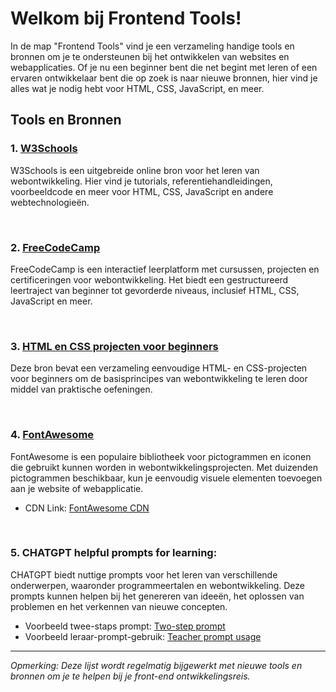 # Welkom bij Frontend Tools!

In de map "Frontend Tools" vind je een verzameling handige tools en bronnen om je te ondersteunen bij het ontwikkelen van websites en webapplicaties. Of je nu een beginner bent die net begint met leren of een ervaren ontwikkelaar bent die op zoek is naar nieuwe bronnen, hier vind je alles wat je nodig hebt voor HTML, CSS, JavaScript, en meer.

## Tools en Bronnen

### 1. [W3Schools](https://www.w3schools.com/)

W3Schools is een uitgebreide online bron voor het leren van webontwikkeling. Hier vind je tutorials, referentiehandleidingen, voorbeeldcode en meer voor HTML, CSS, JavaScript en andere webtechnologieën.

<br>

### 2. [FreeCodeCamp](https://www.freecodecamp.org/learn)

FreeCodeCamp is een interactief leerplatform met cursussen, projecten en certificeringen voor webontwikkeling. Het biedt een gestructureerd leertraject van beginner tot gevorderde niveaus, inclusief HTML, CSS, JavaScript en meer.

<br>

### 3. [HTML en CSS projecten voor beginners](https://mikkegoes.com/html-and-css-projects/)

Deze bron bevat een verzameling eenvoudige HTML- en CSS-projecten voor beginners om de basisprincipes van webontwikkeling te leren door middel van praktische oefeningen.

<br>

### 4. [FontAwesome](https://fontawesome.com/)

FontAwesome is een populaire bibliotheek voor pictogrammen en iconen die gebruikt kunnen worden in webontwikkelingsprojecten. Met duizenden pictogrammen beschikbaar, kun je eenvoudig visuele elementen toevoegen aan je website of webapplicatie. 

* CDN Link: [FontAwesome CDN](https://cdnjs.com/libraries/font-awesome)

<br>

### 5. CHATGPT helpful prompts for learning:

CHATGPT biedt nuttige prompts voor het leren van verschillende onderwerpen, waaronder programmeertalen en webontwikkeling. Deze prompts kunnen helpen bij het genereren van ideeën, het oplossen van problemen en het verkennen van nieuwe concepten.

* Voorbeeld twee-staps prompt: [Two-step prompt](https://chat.openai.com/share/683c91d4-0606-44fd-9992-0b01f7c3234)
* Voorbeeld leraar-prompt-gebruik: [Teacher prompt usage](https://chat.openai.com/share/6f8dc225-56be-4784-baef-848f4a093a7b)

---

*Opmerking: Deze lijst wordt regelmatig bijgewerkt met nieuwe tools en bronnen om je te helpen bij je front-end ontwikkelingsreis.*

